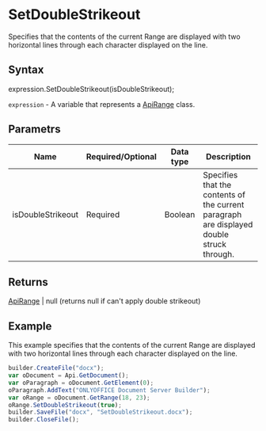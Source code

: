 # SetDoubleStrikeout

Specifies that the contents of the current Range are displayed with two horizontal lines through each character displayed on the line.

## Syntax

expression.SetDoubleStrikeout(isDoubleStrikeout);

`expression` - A variable that represents a [ApiRange](../ApiRange.md) class.

## Parametrs

| **Name** | **Required/Optional** | **Data type** | **Description** |
| ------------- | ------------- | ------------- | ------------- |
| isDoubleStrikeout | Required | Boolean | Specifies that the contents of the current paragraph are displayed double struck through. |

## Returns

[ApiRange](../ApiRange.md) &#124; null (returns null if can't apply double strikeout)

## Example

This example specifies that the contents of the current Range are displayed with two horizontal lines through each character displayed on the line.

```javascript
builder.CreateFile("docx");
var oDocument = Api.GetDocument();
var oParagraph = oDocument.GetElement(0);
oParagraph.AddText("ONLYOFFICE Document Server Builder");
var oRange = oDocument.GetRange(18, 23);
oRange.SetDoubleStrikeout(true);
builder.SaveFile("docx", "SetDoubleStrikeout.docx");
builder.CloseFile();
```